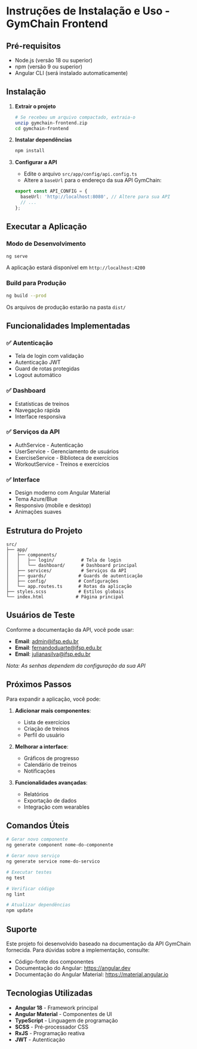 # Instruções de Instalação e Uso - GymChain Frontend

## Pré-requisitos

- Node.js (versão 18 ou superior)
- npm (versão 9 ou superior)
- Angular CLI (será instalado automaticamente)

## Instalação

1. **Extrair o projeto**
   ```bash
   # Se recebeu um arquivo compactado, extraia-o
   unzip gymchain-frontend.zip
   cd gymchain-frontend
   ```

2. **Instalar dependências**
   ```bash
   npm install
   ```

3. **Configurar a API**
   - Edite o arquivo `src/app/config/api.config.ts`
   - Altere a `baseUrl` para o endereço da sua API GymChain:
   ```typescript
   export const API_CONFIG = {
     baseUrl: 'http://localhost:8080', // Altere para sua API
     // ...
   };
   ```

## Executar a Aplicação

### Modo de Desenvolvimento
```bash
ng serve
```
A aplicação estará disponível em `http://localhost:4200`

### Build para Produção
```bash
ng build --prod
```
Os arquivos de produção estarão na pasta `dist/`

## Funcionalidades Implementadas

### ✅ Autenticação
- Tela de login com validação
- Autenticação JWT
- Guard de rotas protegidas
- Logout automático

### ✅ Dashboard
- Estatísticas de treinos
- Navegação rápida
- Interface responsiva

### ✅ Serviços da API
- AuthService - Autenticação
- UserService - Gerenciamento de usuários
- ExerciseService - Biblioteca de exercícios
- WorkoutService - Treinos e exercícios

### ✅ Interface
- Design moderno com Angular Material
- Tema Azure/Blue
- Responsivo (mobile e desktop)
- Animações suaves

## Estrutura do Projeto

```
src/
├── app/
│   ├── components/
│   │   ├── login/          # Tela de login
│   │   └── dashboard/      # Dashboard principal
│   ├── services/           # Serviços da API
│   ├── guards/            # Guards de autenticação
│   ├── config/            # Configurações
│   └── app.routes.ts      # Rotas da aplicação
├── styles.scss            # Estilos globais
└── index.html            # Página principal
```

## Usuários de Teste

Conforme a documentação da API, você pode usar:

- **Email**: admin@ifsp.edu.br
- **Email**: fernandoduarte@ifsp.edu.br
- **Email**: julianasilva@ifsp.edu.br

*Nota: As senhas dependem da configuração da sua API*

## Próximos Passos

Para expandir a aplicação, você pode:

1. **Adicionar mais componentes**:
   - Lista de exercícios
   - Criação de treinos
   - Perfil do usuário

2. **Melhorar a interface**:
   - Gráficos de progresso
   - Calendário de treinos
   - Notificações

3. **Funcionalidades avançadas**:
   - Relatórios
   - Exportação de dados
   - Integração com wearables

## Comandos Úteis

```bash
# Gerar novo componente
ng generate component nome-do-componente

# Gerar novo serviço
ng generate service nome-do-servico

# Executar testes
ng test

# Verificar código
ng lint

# Atualizar dependências
npm update
```

## Suporte

Este projeto foi desenvolvido baseado na documentação da API GymChain fornecida. Para dúvidas sobre a implementação, consulte:

- Código-fonte dos componentes
- Documentação do Angular: https://angular.dev
- Documentação do Angular Material: https://material.angular.io

## Tecnologias Utilizadas

- **Angular 18** - Framework principal
- **Angular Material** - Componentes de UI
- **TypeScript** - Linguagem de programação
- **SCSS** - Pré-processador CSS
- **RxJS** - Programação reativa
- **JWT** - Autenticação

